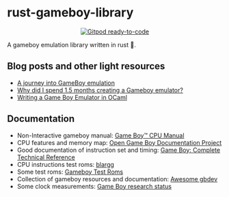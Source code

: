 # rust-gameboy-library

<p align="center">
  <a href="https://gitpod.io/from-referrer/">
    <img src="https://img.shields.io/badge/Gitpod-ready--to--code-908a85?logo=gitpod" alt="Gitpod ready-to-code" />
  </a>
</p>

A gameboy emulation library written in rust 🦀.

## Blog posts and other light resources

- [A journey into GameBoy emulation](https://robertovaccari.com/blog/2020_09_26_gameboy/)
- [Why did I spend 1.5 months creating a Gameboy emulator?](https://blog.rekawek.eu/2017/02/09/coffee-gb/)
- [Writing a Game Boy Emulator in OCaml](https://linoscope.github.io/writing-a-game-boy-emulator-in-ocaml/)

## Documentation

- Non-Interactive gameboy manual: [Game Boy™ CPU Manual](http://marc.rawer.de/Gameboy/Docs/GBCPUman.pdf)
- CPU features and memory map: [Open Game Boy Documentation Project](https://mgba-emu.github.io/gbdoc/#cpu)
- Good documentation of instruction set and timing: [Game Boy: Complete Technical Reference](https://gekkio.fi/files/gb-docs/gbctr.pdf)
- CPU instructions test roms: [blargg](https://github.com/retrio/gb-test-roms/tree/master/cpu_instrs)
- Some test roms: [Gameboy Test Roms](https://github.com/c-sp/gameboy-test-roms)
- Collection of gameboy resources and documentation: [Awesome gbdev](https://github.com/gbdev/awesome-gbdev)
- Some clock measurements: [Game Boy research status](https://gekkio.fi/blog/2017/game-boy-research-status/)
